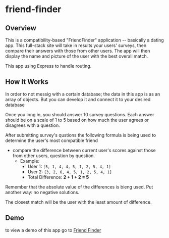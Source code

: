 # friend-finder

## Overview

This is a compatibility-based "FriendFinder" application -- basically a dating app. This full-stack site will take in results your users' surveys, then compare their answers with those from other users. The app will then display the name and picture of the user with the best overall match.

This app using Express to handle routing.

## How It Works

In order to not messig with a certain database; the data in this app is as an array of objects. But you can develop it and connect it to your desired database

Once you long in, you should answer 10 survey questions. Each answer should be on a scale of 1 to 5 based on how much the user agrees or disagrees with a question.

After submitting survey's qustions the following formula is being used to determine the user's most compatible friend 

*  compare the difference between current user's scores against those from other users, question by question.
    * Example:
        * User 1: `[5, 1, 4, 4, 5, 1, 2, 5, 4, 1]`
        * User 2: `[3, 2, 6, 4, 5, 1, 2, 5, 4, 1]`
        * Total Difference: **2 + 1 + 2 = 5**

Remember that the absolute value of the differences is bieng used. Put another way: no negative solutions.

The closest match will be the user with the least amount of difference.

## Demo

to view a demo of this app go to [Friend Finder](https://afternoon-ocean-44938.herokuapp.com)

